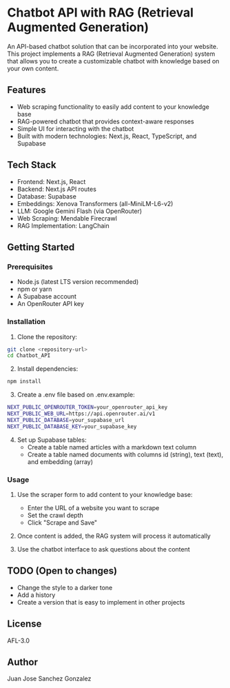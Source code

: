# Chatbot API with RAG (Retrieval Augmented Generation)

An API-based chatbot solution that can be incorporated into your website. This project implements a RAG (Retrieval Augmented Generation) system that allows you to create a customizable chatbot with knowledge based on your own content.

## Features

- Web scraping functionality to easily add content to your knowledge base
- RAG-powered chatbot that provides context-aware responses
- Simple UI for interacting with the chatbot
- Built with modern technologies: Next.js, React, TypeScript, and Supabase

## Tech Stack

- Frontend: Next.js, React
- Backend: Next.js API routes
- Database: Supabase
- Embeddings: Xenova Transformers (all-MiniLM-L6-v2)
- LLM: Google Gemini Flash (via OpenRouter)
- Web Scraping: Mendable Firecrawl
- RAG Implementation: LangChain
  
## Getting Started

### Prerequisites

- Node.js (latest LTS version recommended)
- npm or yarn
- A Supabase account
- An OpenRouter API key

### Installation

1. Clone the repository:

``` bash
git clone <repository-url>
cd Chatbot_API
```

2. Install dependencies:

``` bash
npm install
```

3. Create a .env file based on .env.example:
```bash
NEXT_PUBLIC_OPENROUTER_TOKEN=your_openrouter_api_key
NEXT_PUBLIC_WEB_URL=https://api.openrouter.ai/v1
NEXT_PUBLIC_DATABASE=your_supabase_url
NEXT_PUBLIC_DATABASE_KEY=your_supabase_key
```

4. Set up Supabase tables:
    - Create a table named articles with a markdown text column
    - Create a table named documents with columns id (string), text (text), and embedding (array)

### Usage

1. Use the scraper form to add content to your knowledge base:
    - Enter the URL of a website you want to scrape
    - Set the crawl depth
    - Click "Scrape and Save"
2. Once content is added, the RAG system will process it automatically

3. Use the chatbot interface to ask questions about the content

## TODO (Open to changes)

- Change the style to a darker tone
- Add a history
- Create a version that is easy to implement in other projects


## License

AFL-3.0

## Author

Juan Jose Sanchez Gonzalez
